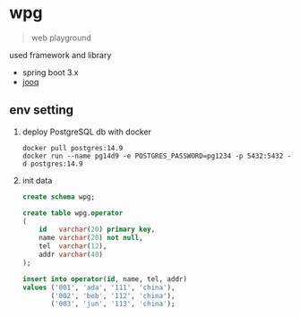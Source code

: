 # wpg

> web playground

used framework and library

+ spring boot 3.x
+ [jooq](https://www.jooq.org/)

## env setting

1. deploy PostgreSQL db with docker

    ```shell
    docker pull postgres:14.9
    docker run --name pg14d9 -e POSTGRES_PASSWORD=pg1234 -p 5432:5432 -d postgres:14.9
    ```

2. init data

    ```sql
    create schema wpg;

    create table wpg.operator
    (
        id   varchar(20) primary key,
        name varchar(20) not null,
        tel  varchar(12),
        addr varchar(40)
    );
    
    insert into operator(id, name, tel, addr)
    values ('001', 'ada', '111', 'china'),
           ('002', 'bob', '112', 'china'),
           ('003', 'jun', '113', 'china');
    ```

